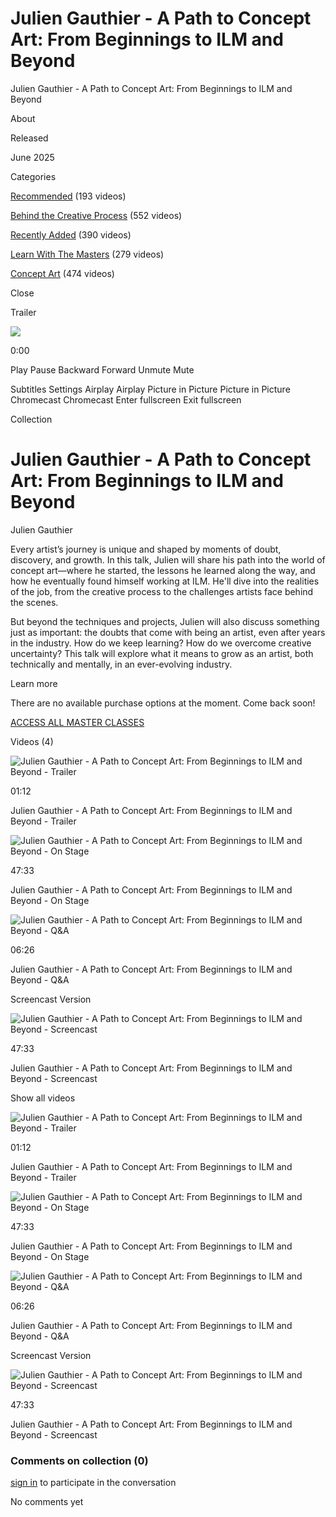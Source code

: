 # Julien Gauthier - A Path to Concept Art: From Beginnings to ILM and Beyond

Julien Gauthier - A Path to Concept Art: From Beginnings to ILM and Beyond

About

Released

June 2025

Categories

[Recommended](/categories/featured) (193 videos)

[Behind the Creative Process](/categories/inside-creative-process) (552 videos)

[Recently Added](/categories/recently-added-in-iamag-master-classes) (390 videos)

[Learn With The Masters](/categories/Learn%20With%20The%20Masters%20from%20the%20game%20and%20movie%20Industry) (279 videos)

[Concept Art](/categories/Learn%20with%20the%20best%20Concept%20Artists) (474 videos)

Close

Trailer 

![](https://image.mux.com/PptVHIhFF802702iBmA9dhCXWCEhzyH64P/storyboard.jpg?token=eyJhbGciOiJSUzI1NiIsImtpZCI6InNQOHM5cWh6ZkJrZ1lJR0I0NGF1ekZUeTRvOTNPOGsybHVCTmpIT1JHMDFBTnRkQjNmMDJkZTJRIiwidHlwIjoiSldUIn0.eyJhdWQiOiJzIiwiZXhwIjoxNzYwNDM4MzY5LCJzdWIiOiJQcHRWSEloRkY4MDI3MDJpQm1BOWRoQ1hXQ0VoenlINjRQIn0.dyIqc_BzmtDysmW4C8jcOQRAGcVNgvSseLl91e37j061Cc3DSkNt1bwxQs6C_dvZjzC0NvXQEsRbxZaB7Q2nmY_iodWEy4wIRrbVLVDpG4RsmmCfv-rgcdUsOW6vdpFAhArjC2E0_UEnDoLez61_HmhKYy_XeFsFjgIopfVbFUtNENVtqcLW1sF7-EZ2Jw5qSIU0OZwNY7O3oc5m_G5d_l1XhHJxlJLhKlzcLxxiHNgIFULhiAnzZ7I6PcQZtwYYsfTB__T6P1ZVTXU5uQNplkVVcn1PR6Bn6j2BdnlAFeDRoM5MPniMGsSi1blu3zrqcc1y9j46BWeUvFRM7QlaKA)

0:00

Play Pause Backward Forward Unmute Mute

Subtitles Settings Airplay Airplay Picture in Picture Picture in Picture Chromecast Chromecast Enter fullscreen Exit fullscreen

Collection

# Julien Gauthier - A Path to Concept Art: From Beginnings to ILM and Beyond

Julien Gauthier

Every artist’s journey is unique and shaped by moments of doubt, discovery, and growth. In this talk, Julien will share his path into the world of concept art—where he started, the lessons he learned along the way, and how he eventually found himself working at ILM. He'll dive into the realities of the job, from the creative process to the challenges artists face behind the scenes.

But beyond the techniques and projects, Julien will also discuss something just as important: the doubts that come with being an artist, even after years in the industry. How do we keep learning? How do we overcome creative uncertainty? This talk will explore what it means to grow as an artist, both technically and mentally, in an ever-evolving industry.

Learn more

There are no available purchase options at the moment. Come back soon!

[ACCESS ALL MASTER CLASSES](/pages/subscription-price/)

Videos (4)

![Julien Gauthier - A Path to Concept Art: From Beginnings to ILM and Beyond - Trailer](https://alpha.uscreencdn.com/images/programs/3663285/horizontal/cb8d6e18-aa3e-4f23-b484-2f94db8fb12e.jpg)

01:12

Julien Gauthier - A Path to Concept Art: From Beginnings to ILM and Beyond - Trailer

![Julien Gauthier - A Path to Concept Art: From Beginnings to ILM and Beyond - On Stage](https://alpha.uscreencdn.com/images/programs/3663344/horizontal/7fcb5c9e-2a2e-4118-aa1b-b4faa4f4242f.jpg)

47:33

Julien Gauthier - A Path to Concept Art: From Beginnings to ILM and Beyond - On Stage

![Julien Gauthier - A Path to Concept Art: From Beginnings to ILM and Beyond - Q&A](https://alpha.uscreencdn.com/images/programs/3663295/horizontal/cdf5f383-0c29-4809-96ae-310f56744654.jpg)

06:26

Julien Gauthier - A Path to Concept Art: From Beginnings to ILM and Beyond - Q&A

Screencast Version

![Julien Gauthier - A Path to Concept Art: From Beginnings to ILM and Beyond - Screencast](https://alpha.uscreencdn.com/images/programs/3663309/horizontal/0afe932b-fb40-4338-9a59-e567a1780f85.jpg)

47:33

Julien Gauthier - A Path to Concept Art: From Beginnings to ILM and Beyond - Screencast

Show all videos

![Julien Gauthier - A Path to Concept Art: From Beginnings to ILM and Beyond - Trailer](https://alpha.uscreencdn.com/images/programs/3663285/horizontal/cb8d6e18-aa3e-4f23-b484-2f94db8fb12e.jpg)

01:12

Julien Gauthier - A Path to Concept Art: From Beginnings to ILM and Beyond - Trailer

![Julien Gauthier - A Path to Concept Art: From Beginnings to ILM and Beyond - On Stage](https://alpha.uscreencdn.com/images/programs/3663344/horizontal/7fcb5c9e-2a2e-4118-aa1b-b4faa4f4242f.jpg)

47:33

Julien Gauthier - A Path to Concept Art: From Beginnings to ILM and Beyond - On Stage

![Julien Gauthier - A Path to Concept Art: From Beginnings to ILM and Beyond - Q&A](https://alpha.uscreencdn.com/images/programs/3663295/horizontal/cdf5f383-0c29-4809-96ae-310f56744654.jpg)

06:26

Julien Gauthier - A Path to Concept Art: From Beginnings to ILM and Beyond - Q&A

Screencast Version

![Julien Gauthier - A Path to Concept Art: From Beginnings to ILM and Beyond - Screencast](https://alpha.uscreencdn.com/images/programs/3663309/horizontal/0afe932b-fb40-4338-9a59-e567a1780f85.jpg)

47:33

Julien Gauthier - A Path to Concept Art: From Beginnings to ILM and Beyond - Screencast

### Comments on collection (0)

[sign in](/sign_in) to participate in the conversation

No comments yet